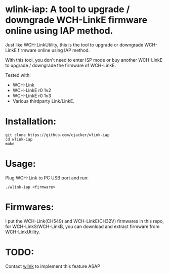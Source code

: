 # wlink-iap: A tool to upgrade / downgrade WCH-LinkE firmware online using IAP method.

Just like WCH-LinkUtility, this is the tool to upgrade or downgrade WCH-LinkE firmware online using IAP method.

With this tool, you don't need to enter ISP mode or buy another WCH-LinkE to upgrade / downgrade the firmware of WCH-LinkE.

Tested with:

- WCH-Link
- WCH-LinkE r0 1v2
- WCH-LinkE r0 1v3
- Various thirdparty Link/LinkE.

# Installation:

```
git clone https://github.com/cjacker/wlink-iap
cd wlink-iap
make
```

# Usage:

Plug WCH-Link to PC USB port and run:

```
./wlink-iap <firmware>
```

# Firmwares:

I put the WCH-Link(CH549) and WCH-LinkE(CH32V) firmwares in this repo, for WCH-LinkS/WCH-LinkB, you can download and extract firmware from WCH-LinkUtility.

# TODO:

Contact [wlink](https://github.com/ch32-rs/wlink) to implement this feature ASAP
